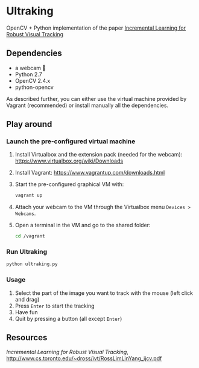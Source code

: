 # Ultraking

OpenCV + Python implementation of the paper [Incremental Learning for Robust Visual Tracking](http://www.cs.toronto.edu/~dross/ivt/RossLimLinYang_ijcv.pdf)

## Dependencies

- a webcam :movie_camera:
- Python 2.7
- OpenCV 2.4.x
- python-opencv

As described further, you can either use the virtual machine provided by Vagrant (recommended) or install manually all the dependencies.

## Play around

### Launch the pre-configured virtual machine

1. Install Virtualbox and the extension pack (needed for the webcam): https://www.virtualbox.org/wiki/Downloads
2. Install Vagrant: https://www.vagrantup.com/downloads.html
3. Start the pre-configured graphical VM with:

	```sh
	vagrant up
	```

4. Attach your webcam to the VM through the Virtualbox menu `Devices > Webcams`.
5. Open a terminal in the VM and go to the shared folder:

	```sh
	cd /vagrant
	```

### Run Ultraking

```sh
python ultraking.py
```

### Usage

1. Select the part of the image you want to track with the mouse (left click and drag)
2. Press `Enter` to start the tracking
3. Have fun
4. Quit by pressing a button (all except `Enter`)

## Resources

*Incremental Learning for Robust Visual Tracking*, http://www.cs.toronto.edu/~dross/ivt/RossLimLinYang_ijcv.pdf
